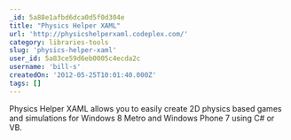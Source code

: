 ```yaml
---
_id: 5a88e1afbd6dca0d5f0d304e
title: "Physics Helper XAML"
url: 'http://physicshelperxaml.codeplex.com/'
category: libraries-tools
slug: 'physics-helper-xaml'
user_id: 5a83ce59d6eb0005c4ecda2c
username: 'bill-s'
createdOn: '2012-05-25T10:01:40.000Z'
tags: []
---
```


Physics Helper XAML allows you to easily create 2D physics based games and simulations for Windows 8 Metro and Windows Phone 7 using C# or VB.
